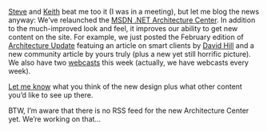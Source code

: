 [Steve](http://blogs.msdn.com/steve_kirk/archive/2004/02/16/73931.aspx)
and [Keith](http://weblogs.asp.net/kpleas/archive/2004/02/16/73954.aspx)
beat me too it (I was in a meeting), but let me blog the news anyway:
We’ve relaunched the [MSDN .NET Architecture
Center](http://msdn.microsoft.com/architecture/). In addition to the
much-improved look and feel, it improves our ability to get new content
on the site. For example, we just posted the February edition of
[Architecture
Update](http://msdn.microsoft.com/architecture/community/newsletter/)
featuing an article on smart clients by [David
Hill](http://weblogs.asp.net/dphill/) and a new community article by
yours truly (plus a new yet still horrific picture). We also have two
[webcasts](http://msdn.microsoft.com/architecture/community/webcasts/default.aspx)
this week (actually, we have webcasts every week).

[Let me know](mailto:hpierson@microsoft.com) what you think of the new
design plus what other content you’d like to see up there.

BTW, I’m aware that there is no RSS feed for the new Architecture Center
yet. We’re working on that…
